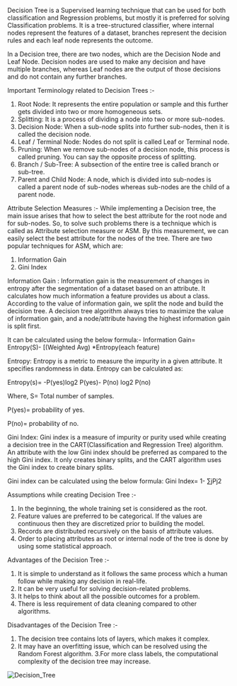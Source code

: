 Decision Tree is a Supervised learning technique that can be used for both classification and Regression problems, but mostly it is preferred for solving Classification problems. It is a tree-structured classifier, where internal nodes represent the features of a dataset, branches represent the decision rules and each leaf node represents the outcome.

In a Decision tree, there are two nodes, which are the Decision Node and Leaf Node. Decision nodes are used to make any decision and have multiple branches, whereas Leaf nodes are the output of those decisions and do not contain any further branches.

Important Terminology related to Decision Trees :-

1. Root Node: It represents the entire population or sample and this further gets divided into two or more homogeneous sets.
2. Splitting: It is a process of dividing a node into two or more sub-nodes.
3. Decision Node: When a sub-node splits into further sub-nodes, then it is called the decision node.
4. Leaf / Terminal Node: Nodes do not split is called Leaf or Terminal node.
5. Pruning: When we remove sub-nodes of a decision node, this process is called pruning. You can say the opposite process of splitting.
6. Branch / Sub-Tree: A subsection of the entire tree is called branch or sub-tree.
7. Parent and Child Node: A node, which is divided into sub-nodes is called a parent node of sub-nodes whereas sub-nodes are the child of a parent node.

Attribute Selection Measures :-
While implementing a Decision tree, the main issue arises that how to select the best attribute for the root node and for sub-nodes. So, to solve such problems there is a technique which is called as Attribute selection measure or ASM. By this measurement, we can easily select the best attribute for the nodes of the tree. There are two popular techniques for ASM, which are:

1. Information Gain
2. Gini Index

Information Gain : 
Information gain is the measurement of changes in entropy after the segmentation of a dataset based on an attribute.
It calculates how much information a feature provides us about a class.
According to the value of information gain, we split the node and build the decision tree.
A decision tree algorithm always tries to maximize the value of information gain, and a node/attribute having the highest information gain is split first. 

It can be calculated using the below formula:-
Information Gain= Entropy(S)- [(Weighted Avg) *Entropy(each feature)  

Entropy: Entropy is a metric to measure the impurity in a given attribute. It specifies randomness in data. Entropy can be calculated as:

Entropy(s)= -P(yes)log2 P(yes)- P(no) log2 P(no)

Where,
S= Total number of samples.

P(yes)= probability of yes.

P(no)= probability of no.

Gini Index:
Gini index is a measure of impurity or purity used while creating a decision tree in the CART(Classification and Regression Tree) algorithm.
An attribute with the low Gini index should be preferred as compared to the high Gini index.
It only creates binary splits, and the CART algorithm uses the Gini index to create binary splits.

Gini index can be calculated using the below formula:
Gini Index= 1- ∑jPj2

Assumptions while creating Decision Tree :-
1. In the beginning, the whole training set is considered as the root.
2. Feature values are preferred to be categorical. If the values are continuous then they are discretized prior to building the model.
3. Records are distributed recursively on the basis of attribute values.
4. Order to placing attributes as root or internal node of the tree is done by using some statistical approach.

Advantages of the Decision Tree :-
1. It is simple to understand as it follows the same process which a human follow while making any decision in real-life.
2. It can be very useful for solving decision-related problems.
3. It helps to think about all the possible outcomes for a problem.
4. There is less requirement of data cleaning compared to other algorithms.

Disadvantages of the Decision Tree :-
1. The decision tree contains lots of layers, which makes it complex.
2. It may have an overfitting issue, which can be resolved using the Random Forest algorithm.
3.For more class labels, the computational complexity of the decision tree may increase.


![Decision_Tree](https://user-images.githubusercontent.com/74071196/211382439-6c97e057-fb41-4ced-ba7f-ae0be2374f80.png)
